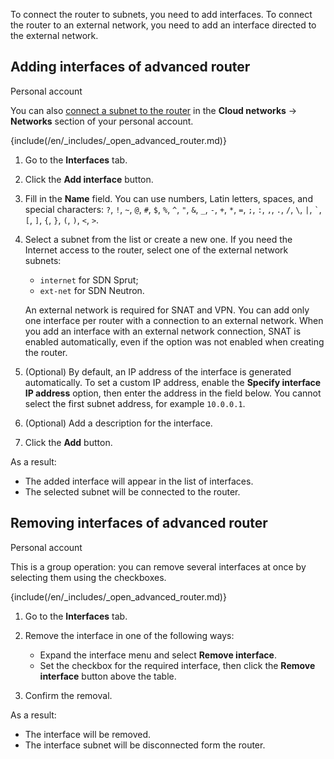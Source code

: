 To connect the router to subnets, you need to add interfaces. To connect the router to an external network, you need to add an interface directed to the external network.

## Adding interfaces of advanced router

<tabs>
<tablist>
<tab>Personal account</tab>
</tablist>
<tabpanel>

<info>

You can also [connect a subnet to the router](../../net) in the **Cloud networks** → **Networks** section of your personal account.

</info>

{include(/en/_includes/_open_advanced_router.md)}

1. Go to the **Interfaces** tab.
1. Click the **Add interface** button.
1. Fill in the **Name** field. You can use numbers, Latin letters, spaces, and special characters: `?`, `!`, `~`, `@`, `#`, `$`, `%`, `^`, `"`, `&`, `_`, `-`, `+`, `*`, `=`, `;`, `:`, `,`, `.`, `/`, `\`, `|`, `` ` ``, `[`, `]`, `{`, `}`, `(`, `)`, `<`, `>`.
1. Select a subnet from the list or create a new one. If you need the Internet access to the router, select one of the external network subnets:

   - `internet` for SDN Sprut;
   - `ext-net` for SDN Neutron.

   An external network is required for SNAT and VPN. You can add only one interface per router with a connection to an external network. When you add an interface with an external network connection, SNAT is enabled automatically, even if the option was not enabled when creating the router.
1. (Optional) By default, an IP address of the interface is generated automatically. To set a custom IP address, enable the **Specify interface IP address** option, then enter the address in the field below. You cannot select the first subnet address, for example `10.0.0.1`.
1. (Optional) Add a description for the interface.
1. Click the **Add** button.

As a result:

- The added interface will appear in the list of interfaces.
- The selected subnet will be connected to the router.

</tabpanel>
</tabs>

## Removing interfaces of advanced router

<tabs>
<tablist>
<tab>Personal account</tab>
</tablist>
<tabpanel>

This is a group operation: you can remove several interfaces at once by selecting them using the checkboxes.

{include(/en/_includes/_open_advanced_router.md)}

1. Go to the **Interfaces** tab.
1. Remove the interface in one of the following ways:

    - Expand the interface menu and select **Remove interface**.
    - Set the checkbox for the required interface, then click the **Remove interface** button above the table.
1. Confirm the removal.

As a result:

- The interface will be removed.
- The interface subnet will be disconnected form the router.

</tabpanel>
</tabs>
